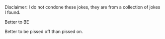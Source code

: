 Disclaimer: I do not condone these jokes, they are from a collection of jokes I found.

Better to BE

Better to be pissed off than pissed on.

